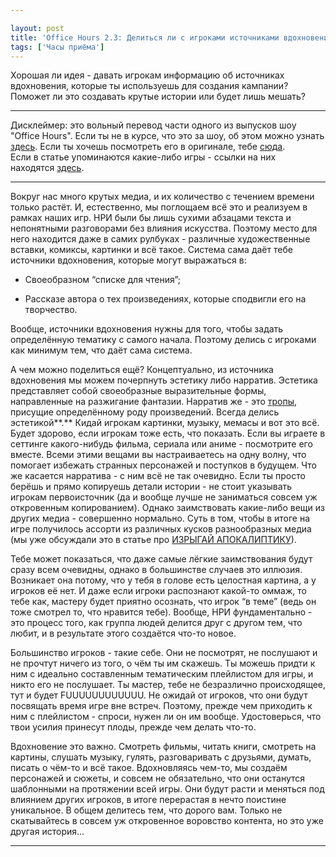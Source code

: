 ```yaml
---

layout: post
title: 'Office Hours 2.3: Делиться ли с игроками источниками вдохновения?'
tags: ['Часы приёма']
---
```


Хорошая ли идея - давать игрокам информацию об источниках вдохновения, которые ты используешь для создания кампании? Поможет ли это создавать крутые истории или будет лишь мешать?



* * *





Дисклеймер: это вольный перевод части одного из выпусков шоу "Office Hours". Если ты не в курсе, что это за шоу, об этом можно узнать [здесь](https://rpgbasement.xyz/2017-03-21-o_o_wtf/). Если ты хочешь посмотреть его в оригинале, тебе [сюда](https://www.youtube.com/playlist?list=PLAmPx8nWedFVGdrP2JmcYzdvZC8sWV5b4).  
Если в статье упоминаются какие-либо игры - ссылки на них находятся [здесь](https://rpgbasement.xyz/2017-07-08-o_o_b_s/).





* * *



Вокруг нас много крутых медиа, и их количество с течением времени только растёт. И, естественно, мы поглощаем всё это и реализуем в рамках наших игр. НРИ были бы лишь сухими абзацами текста и непонятными разговорами без влияния искусства. Поэтому место для него находится даже в самих рулбуках - различные художественные вставки, комиксы, картинки и всё такое. Система сама даёт тебе источники вдохновения, которые могут выражаться в: 




    
  * Своеобразном “списке для чтения”;

    
  * Рассказе автора о тех произведениях, которые сподвигли его на творчество.



Вообще, источники вдохновения нужны для того, чтобы задать определённую тематику с самого начала. Поэтому делись с игроками как минимум тем, что даёт сама система.

А чем можно поделиться ещё? Концептуально, из источника вдохновения мы можем почерпнуть эстетику либо нарратив. Эстетика представляет собой своеобразные выразительные формы, направленные на разжигание фантазии. Нарратив же - это [тропы](http://tvtropes.org/), присущие определённому роду произведений. Всегда делись эстетикой**.** Кидай игрокам картинки, музыку, мемасы и вот это всё. Будет здорово, если игрокам тоже есть, что показать. Если вы играете в сеттинге какого-нибудь фильма, сериала или аниме - посмотрите его вместе. Всеми этими вещами вы настраиваетесь на одну волну, что помогает избежать странных персонажей и поступков в будущем. Что же касается нарратива - с ним всё не так очевидно. Если ты просто берёшь и прямо копируешь детали истории - не стоит указывать игрокам первоисточник (да и вообще лучше не заниматься совсем уж откровенным копированием). Однако заимствовать какие-либо вещи из других медиа - совершенно нормально. Суть в том, чтобы в итоге на игре получилось ассорти из различных кусков разнообразных медиа (мы уже обсуждали это в статье про [ИЗРЫГАЙ АПОКАЛИПТИКУ](https://rpgbasement.xyz/2017-08-12-o_o_14_3/)).

Тебе может показаться, что даже самые лёгкие заимствования будут сразу всем очевидны, однако в большинстве случаев это иллюзия. Возникает она потому, что у тебя в голове есть целостная картина, а у игроков её нет. И даже если игроки распознают какой-то оммаж, то тебе как, мастеру будет приятно осознать, что игрок “в теме” (ведь он тоже смотрел то, что нравится тебе). Вообще, НРИ фундаментально - это процесс того, как группа людей делится друг с другом тем, что любит, и в результате этого создаётся что-то новое. 

Большинство игроков - такие себе. Они не посмотрят, не послушают и не прочтут ничего из того, о чём ты им скажешь. Ты можешь придти к ним с идеально составленным тематическим плейлистом для игры, и никто его не послушает. Ты мастер, тебе не безразлично происходящее, тут и будет FUUUUUUUUUUUU. Не ожидай от игроков, что они будут посвящать время игре вне встреч. Поэтому, прежде чем приходить к ним с плейлистом - спроси, нужен ли он им вообще. Удостоверься, что твои усилия принесут плоды, прежде чем делать что-то. 

Вдохновение это важно. Смотреть фильмы, читать книги, смотреть на картины, слушать музыку, гулять, разговаривать с друзьями, думать, писать о чём-то и всё такое. Вдохновляясь чем-то, мы создаём персонажей и сюжеты, и совсем не обязательно, что они останутся шаблонными на протяжении всей игры. Они будут расти и меняться под влиянием других игроков, в итоге перерастая в нечто поистине уникальное. В общем делитесь тем, что дорого вам. Только не скатывайтесь в совсем уж откровенное воровство контента, но это уже другая история…



* * *












